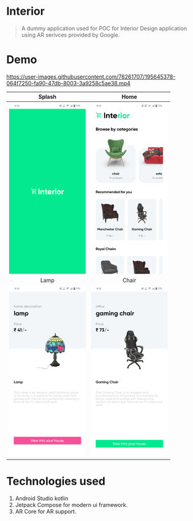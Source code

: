 # Interior
> A dummy application used for POC for Interior Design application using AR serivces provided by Google.

# Demo



https://user-images.githubusercontent.com/78261707/195645378-064f7250-fa90-47db-8003-3a9258c5ae38.mp4




| Splash | Home |
| :---: | :---: |
| <img src="/splash.jpg" width="200"/> | <img src="/home.jpg" width="200" /> |
| Lamp | Chair |
| <img src="/lamp.jpg" width="200"/> | <img src="/chair.jpg" width="200" /> |

# Technologies used
1. Android Studio kotlin
2. Jetpack Compose for modern ui framework.
3. AR Core for AR support.
